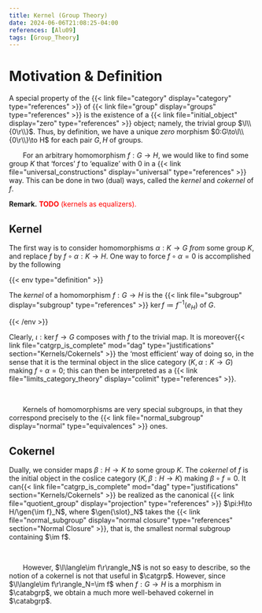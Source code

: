 ```yaml
---
title: Kernel (Group Theory)
date: 2024-06-06T21:08:25-04:00
references: [Alu09]
tags: [Group_Theory]
---
```


# Motivation & Definition

A special property of the {{< link file="category" display="category" type="references" >}} of {{< link file="group" display="groups" type="references" >}} is the existence of a {{< link file="initial_object" display="zero" type="references" >}} object; namely, the trivial group $\l\\{0\r\\}$. Thus, by definition, we have a unique *zero* morphism $0:G\to\l\\{0\r\\}\to H$ for each pair $G,H$ of groups.
<br>

&emsp;&emsp;For an arbitrary homomorphism $f:G\to H$, we would like to find some group $K$ that ‘forces’ $f$ to ‘equalize’ with $0$ in a {{< link file="universal_constructions" display="universal" type="references" >}} way. This can be done in two (dual) ways, called the *kernel* and *cokernel* of $f$.

<div class="space"></div>

**Remark.** <span style="color:red">**TODO** (kernels as equalizers).</span>

<div class="space"></div>

## Kernel

The first way is to consider homomorphisms $\alpha:K\to G$ *from* some group $K$, and replace $f$ by $f\circ\alpha:K\to H$. One way to force $f\circ\alpha=0$ is accomplished by the following

{{< env type="definition" >}}

The *kernel* of a homomorphism $f:G\to H$ is the {{< link file="subgroup" display="subgroup" type="references" >}} $\ker f\coloneqq f^{-1}(e_H)$ of $G$.

{{< /env >}}

Clearly, $\iota:\ker f\to G$ composes with $f$ to the trivial map. It is moreover{{< link file="catgrp_is_complete" mod="dag" type="justifications" section="Kernels/Cokernels" >}} the ‘most efficient’ way of doing so, in the sense that it is the terminal object in the slice category $(K,\alpha:K\to G)$ making $f\circ\alpha=0$; this can then be interpreted as a  {{< link file="limits_category_theory" display="colimit" type="references" >}}.

<br>

&emsp;&emsp;Kernels of homomorphisms are very special subgroups, in that they correspond precisely to the {{< link file="normal_subgroup" display="normal" type="equivalences" >}} ones.

<div class="space"></div>

## Cokernel

Dually, we consider maps $\beta:H\to K$ *to* some group $K$. The *cokernel* of $f$ is the initial object in the coslice category $(K,\beta:H\to K)$ making $\beta\circ f=0$. It can{{< link file="catgrp_is_complete" mod="dag" type="justifications" section="Kernels/Cokernels" >}} be realized as the canonical {{< link file="quotient_group" display="projection" type="references" >}} $\pi:H\to H/\gen{\im f}_N$, where $\gen{\slot}_N$ takes the {{< link file="normal_subgroup" display="normal closure" type="references" section="Normal Closure" >}}, that is, the smallest normal subgroup containing $\im f$.

<br>

&emsp;&emsp;However, $\l\langle\im f\r\rangle_N$ is not so easy to describe, so the notion of a cokernel is not that useful in $\catgrp$. However, since $\l\langle\im f\r\rangle_N=\im f$ when $f:G\to H$ is a morphism in $\catabgrp$, we obtain a much more well-behaved cokernel in $\catabgrp$.
